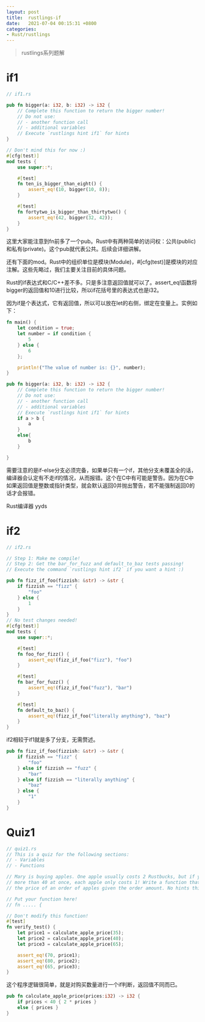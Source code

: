 ```yaml
---
layout: post
title:  rustlings-if
date:   2021-07-04 00:15:31 +0800
categories:
- Rust/rustlings
---
```


> rustlings系列题解

# if1
```rust
// if1.rs

pub fn bigger(a: i32, b: i32) -> i32 {
    // Complete this function to return the bigger number!
    // Do not use:
    // - another function call
    // - additional variables
    // Execute `rustlings hint if1` for hints
}

// Don't mind this for now :)
#[cfg(test)]
mod tests {
    use super::*;

    #[test]
    fn ten_is_bigger_than_eight() {
        assert_eq!(10, bigger(10, 8));
    }

    #[test]
    fn fortytwo_is_bigger_than_thirtytwo() {
        assert_eq!(42, bigger(32, 42));
    }
}
```

这里大家能注意到fn前多了一个pub。Rust中有两种简单的访问权：公共(public)和私有(private)。这个pub就代表公共。后续会详细讲解。

还有下面的mod。Rust中的组织单位是模块(Module)，#[cfg(test)]是模块的对应注解。这些先略过，我们主要关注目前的具体问题。

Rust的if表达式和C/C++差不多。只是多注意返回值就可以了。assert_eq!函数将bigger的返回值和10进行比较，所以if花括号里的表达式也是i32。

因为if是个表达式，它有返回值，所以可以放在let的右侧，绑定在变量上。实例如下：
```rust
fn main() {
    let condition = true;
    let number = if condition {
        5
    } else {
        6
    };

    println!("The value of number is: {}", number);
}
```

```rust
pub fn bigger(a: i32, b: i32) -> i32 {
    // Complete this function to return the bigger number!
    // Do not use:
    // - another function call
    // - additional variables
    // Execute `rustlings hint if1` for hints
    if a > b { 
        a 
    }
    else{ 
        b 
    }

}
```  

需要注意的是if-else分支必须完备，如果单只有一个if，其他分支未覆盖全的话，编译器会认定有不走if的情况，从而报错。这个在C中有可能是警告。因为在C中如果返回值是整数或指针类型，就会默认返回0并抛出警告，若不能强制返回0的话才会报错。

Rust编译器 yyds

# if2
```rust
// if2.rs

// Step 1: Make me compile!
// Step 2: Get the bar_for_fuzz and default_to_baz tests passing!
// Execute the command `rustlings hint if2` if you want a hint :)

pub fn fizz_if_foo(fizzish: &str) -> &str {
    if fizzish == "fizz" {
        "foo"
    } else {
        1
    }
}
// No test changes needed!
#[cfg(test)]
mod tests {
    use super::*;

    #[test]
    fn foo_for_fizz() {
        assert_eq!(fizz_if_foo("fizz"), "foo")
    }

    #[test]
    fn bar_for_fuzz() {
        assert_eq!(fizz_if_foo("fuzz"), "bar")
    }

    #[test]
    fn default_to_baz() {
        assert_eq!(fizz_if_foo("literally anything"), "baz")
    }
}

```
if2相较于if1就是多了分支，无需赘述。
```rust
pub fn fizz_if_foo(fizzish: &str) -> &str {
    if fizzish == "fizz" {
        "foo"
    } else if fizzish == "fuzz" {
        "bar"
    } else if fizzish == "literally anything" {
        "baz"
    } else {
        "1"
    }  
}
```

# Quiz1
```rust
// quiz1.rs
// This is a quiz for the following sections:
// - Variables
// - Functions

// Mary is buying apples. One apple usually costs 2 Rustbucks, but if you buy
// more than 40 at once, each apple only costs 1! Write a function that calculates
// the price of an order of apples given the order amount. No hints this time!

// Put your function here!
// fn ..... {

// Don't modify this function!
#[test]
fn verify_test() {
    let price1 = calculate_apple_price(35);
    let price2 = calculate_apple_price(40);
    let price3 = calculate_apple_price(65);

    assert_eq!(70, price1);
    assert_eq!(80, price2);
    assert_eq!(65, price3);
}
```

这个程序逻辑很简单，就是对购买数量进行一个if判断，返回值不同而已。
```rust
pub fn calculate_apple_price(prices:i32) -> i32 {
    if prices < 40 { 2 * prices }
    else { prices }
}
```
